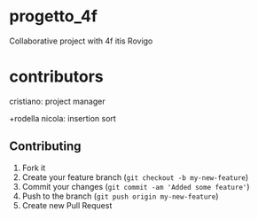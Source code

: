 # progetto_4f
Collaborative project with 4f itis Rovigo

# contributors
 cristiano: project manager
 
 +rodella nicola: insertion sort

## Contributing

1. Fork it
2. Create your feature branch (`git checkout -b my-new-feature`)
3. Commit your changes (`git commit -am 'Added some feature'`)
4. Push to the branch (`git push origin my-new-feature`)
5. Create new Pull Request
